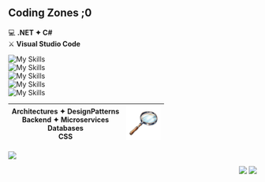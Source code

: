 ## Coding Zones ;0
💻 **.NET ✦ C#**<br />
⚔️ **Visual Studio Code**

![My Skills](https://go-skill-icons.vercel.app/api/icons?i=linux,terminal,bash,ubuntu&theme=dark)
<br />
![My Skills](https://go-skill-icons.vercel.app/api/icons?i=vscode,dotnet,cs,visualstudio&theme=dark)
<br />
![My Skills](https://go-skill-icons.vercel.app/api/icons?i=git,github&theme=dark)
<br />
![My Skills](https://go-skill-icons.vercel.app/api/icons?i=sqlserver,docker,postman,api,blazor&theme=dark)
<br />
![My Skills](https://go-skill-icons.vercel.app/api/icons?i=html,css&theme=dark)

| **Architectures ✦ DesignPatterns**<br>**Backend ✦ Microservices**<br>**Databases**<br>**CSS** | <img src="https://github.com/fault3r/fault3r/blob/main/explore.png?raw=true" alt="explore" width="70" height="70"> |
|:---:|:---:|

<img align="center" src="https://github-readme-stats.vercel.app/api/top-langs/?username=fault3r&layout=compact&theme=apprentice&hide_border=true&hide=javascript,html" />

<p align="right">
  <a href="mailto:hamed.damaavandi@gmail.com"><img src="https://go-skill-icons.vercel.app/api/icons?i=gmail&theme=dark" /></a>
  <a href="https://www.instagram.com/hamed.damaavandi/"><img src="https://go-skill-icons.vercel.app/api/icons?i=instagram&theme=dark" /></a>
</p>
